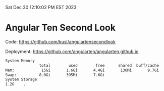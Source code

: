Sat Dec 30 12:10:02 PM EST 2023

# Angular Ten Second Look

Code: https://github.com/kusl/angulartensecondlook

Deployment: https://github.com/angularten/angularten.github.io

```bash
System Memory
               total        used        free      shared  buff/cache   available
Mem:            15Gi       1.6Gi       4.4Gi       136Mi       9.7Gi        13Gi
Swap:          8.0Gi       395Mi       7.6Gi
System Storage
1.2G	.
```
